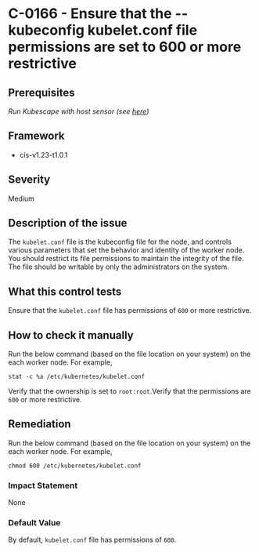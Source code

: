 # C-0166 - Ensure that the --kubeconfig kubelet.conf file permissions are set to 600 or more restrictive

## Prerequisites
 *Run Kubescape with host sensor (see [here](https://hub.armo.cloud/docs/host-sensor))*
 
## Framework
* cis-v1.23-t1.0.1
 
## Severity
Medium

## Description of the issue
The `kubelet.conf` file is the kubeconfig file for the node, and controls various parameters that set the behavior and identity of the worker node. You should restrict its file permissions to maintain the integrity of the file. The file should be writable by only the administrators on the system.
 
## What this control tests 
Ensure that the `kubelet.conf` file has permissions of `600` or more restrictive.
 
## How to check it manually 
Run the below command (based on the file location on your system) on the each worker node. For example,

 
```
stat -c %a /etc/kubernetes/kubelet.conf

```
 Verify that the ownership is set to `root:root`.Verify that the permissions are `600` or more restrictive.
 
## Remediation
Run the below command (based on the file location on your system) on the each worker node. For example,

 
```
chmod 600 /etc/kubernetes/kubelet.conf

```
 
### Impact Statement
None
 
### Default Value
By default, `kubelet.conf` file has permissions of `600`.
 
